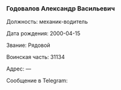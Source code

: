 ### Годовалов Александр Васильевич

Должность: механик-водитель

Дата рождения: 2000-04-15

Звание: Рядовой

Воинская часть: 31134

Адрес: —

Сообщение в Telegram: []()
